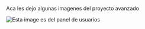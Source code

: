Aca les dejo algunas imagenes del proyecto avanzado


![Esta image es del panel de usuarios](./ListaUsuarios.png)